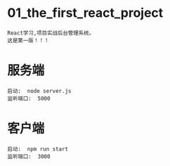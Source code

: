 # 01_the_first_react_project
    React学习,项目实战后台管理系统。
    这是第一版！！！
# 服务端
    启动:  node server.js
    监听端口:  5000
# 客户端  
    启动:  npm run start
    监听端口:  3000
